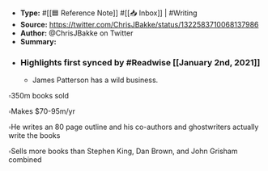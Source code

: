 - **Type:** #[[🟦 Reference Note]] #[[📥 Inbox]] | #Writing
- **Source:**  https://twitter.com/ChrisJBakke/status/1322583710068137986
- **Author:** @ChrisJBakke on Twitter
- **Summary:**
- ### Highlights first synced by #Readwise [[January 2nd, 2021]]
    - James Patterson has a wild business.

▫️350m books sold

▫️Makes $70-95m/yr

▫️He writes an 80 page outline and his co-authors and ghostwriters actually write the books

▫️Sells more books than Stephen King, Dan Brown, and John Grisham combined 

